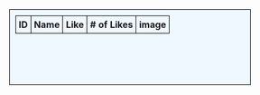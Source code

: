<style>
.mytd {
  height: 80px;
  width: 160px;
  text-align: center;
  vertical-align: middle;
  border: 1px solid black;
}

.myth {
  border: 1px solid black;
  height: 30px;
  background-color: aliceblue;
}

.mytable1 {
  padding: 10px;
  width: 85%;
  margin: auto;
  text-align: center;
  background-color: aliceblue;
  border: 1px solid black;
  border-collapse: collapse;
}

.mytable1 th {
  padding: 5px;
}

.mytable1 td {
  border: 1px solid black;
  padding: 5px;
}

.mytext {
  font-weight: bolder;
}

.mytable {
  width: 70%;
  margin: auto;
  text-align: center;
  background-color: lightgrey;
  border-radius: 20px;
  padding: 10px;sgfwgf
}

img {
  width: 95%;
  height: auto;
  max-height: 200px;
  object-fit: contain;
}

.mytable1 p {
  text-align: center;
  margin: 10px;
}
</style>

<table class="mytable1" id="cars_table">
  <thead>
  <tr>
    <th class="myth">ID</th>
    <th class="myth">Name</th>
    <th class="myth">Like</th>
    <th class="myth"># of Likes</th>
    <th class = "myth"> image </th>
  </tr>
  </thead>
  <tbody class="mytd" id="result">
    <!-- javascript generated data -->
  </tbody>
</table>
<script>
const resultContainer = document.getElementById("result");
  const url = "http://127.0.0.1:8086/api/images/"
  const create_fetch = url + '';
  const read_fetch = url;
  const delete_fetch = url + '/';
  const update_fetch = url;
  // Load users on page entry
  read_cars();
  // Display User Table, data is fetched from Backend Database
  function read_cars() {
    // prepare fetch options
    const read_options = {
      method: 'GET', // *GET, POST, PUT, DELETE, etc.
      mode: 'cors', // no-cors, *cors, same-origin
      cache: 'default', // *default, no-cache, reload, force-cache, only-if-cached
      credentials: 'omit', // include, *same-origin, omit
      headers: {
        'Content-Type': 'application/json'
      },
    };
    // fetch the data from API
    fetch(read_fetch, read_options)
      // response is a RESTful "promise" on any successful fetch
      .then(response => {
        // check for response errors
        if (response.status !== 200) {
            const errorMsg = 'Database read error: ' + response.status;
            console.log(errorMsg);
            const tr = document.createElement("tr");
            const td = document.createElement("td");
            td.innerHTML = errorMsg;
            tr.appendChild(td);
            resultContainer.appendChild(tr);
            return;
        }
        // valid response will have json data
        response.json().then(data => {
            console.log(data);
            for (let row in data) {
              console.log(data[row]);
              add_row(data[row]);
            }
        })
    })
    // catch fetch errors (ie ACCESS to server blocked)
    .catch(err => {
      console.error(err);
      const tr = document.createElement("tr");
      const td = document.createElement("td");
      td.innerHTML = err;
      tr.appendChild(td);
      resultContainer.appendChild(tr);
    });
  }
  function like_car(image_id, num_like, image_uid, image_name) {
  const body = {
    id: image_id,
    uid: image_uid,
    name: image_name,
    likes: num_like + 1,
  };
  const requestOptions = {
    method: 'PATCH', // *GET, POST, PUT, DELETE, etc.
    mode: 'cors', // no-cors, *cors, same-origin
    cache: 'default', // *default, no-cache, reload, force-cache, only-if-cached
    credentials: 'omit', // include, *same-origin, omit
    headers: {
      'Content-Type': 'application/json'
    },
    body: JSON.stringify(body), // send the updated like count in the request body
  };
  // Fetch API call to update the like count
  fetch(update_fetch, requestOptions)
    .then(response => {
      // trap error response from Web API
      if (response.status !== 200) {
        const errorMsg = 'Database update error: ' + response.status;
        console.log(errorMsg);
        const tr = document.createElement("tr");
        const td = document.createElement("td");
        td.innerHTML = errorMsg;
        tr.appendChild(td);
        resultContainer.appendChild(tr);
        return;
      }
      // response contains valid result
      response.json().then(data => {
        console.log(data);
        // update the like count in the table
        num_like.innerHTML = data.likes;
      })
    });
  }
  function add_row(data) {
  const tr = document.createElement("tr");
  tr.classList.add("mytd");
  const id = document.createElement("td");
  const name = document.createElement("td");
  const likeButtonCell = document.createElement("td");
  const numLikes = document.createElement("td");
  const uid = document.createElement("td");
  const imageCell = document.createElement("td");
  const likeButton = document.createElement("input");
  likeButton.type = "button";
  likeButton.value = "Like";
  likeButton.addEventListener("click", function() {
    like_car(data.id, data.likes, data.uid, data.name);
  });
  id.textContent = data.id;
  name.textContent = data.name;
  numLikes.textContent = data.likes ? data.likes : 0; // Check if 'likes' exists, otherwise use 0
  uid.textContent = data.uid;
  const img = document.createElement("img");
  img.src = data.image;
  img.alt = data.name;
  img.style.width = "100%";
  img.style.height = "100%";
  likeButtonCell.appendChild(likeButton);
  imageCell.appendChild(img);
  tr.appendChild(id);
  tr.appendChild(name);
  tr.appendChild(likeButtonCell);
  tr.appendChild(numLikes);
  tr.appendChild(uid);
  tr.appendChild(imageCell);
  resultContainer.appendChild(tr);
}

</script>